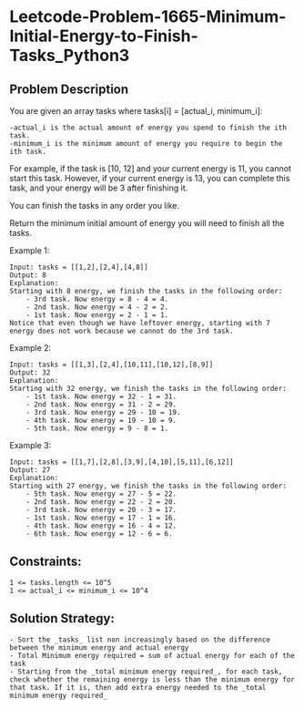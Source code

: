 # Leetcode-Problem-1665-Minimum-Initial-Energy-to-Finish-Tasks_Python3

## Problem Description

You are given an array tasks where tasks[i] = [actual_i, minimum_i]:

    -actual_i is the actual amount of energy you spend to finish the ith task.
    -minimum_i is the minimum amount of energy you require to begin the ith task.

For example, if the task is [10, 12] and your current energy is 11, you cannot start this task. However, if your current energy is 13, you can complete this task, and your energy will be 3 after finishing it.

You can finish the tasks in any order you like.

Return the minimum initial amount of energy you will need to finish all the tasks.

 
Example 1:
    
    Input: tasks = [[1,2],[2,4],[4,8]]
    Output: 8
    Explanation:
    Starting with 8 energy, we finish the tasks in the following order:
        - 3rd task. Now energy = 8 - 4 = 4.
        - 2nd task. Now energy = 4 - 2 = 2.
        - 1st task. Now energy = 2 - 1 = 1.
    Notice that even though we have leftover energy, starting with 7 energy does not work because we cannot do the 3rd task.

Example 2:

    Input: tasks = [[1,3],[2,4],[10,11],[10,12],[8,9]]
    Output: 32
    Explanation:
    Starting with 32 energy, we finish the tasks in the following order:
        - 1st task. Now energy = 32 - 1 = 31.
        - 2nd task. Now energy = 31 - 2 = 29.
        - 3rd task. Now energy = 29 - 10 = 19.
        - 4th task. Now energy = 19 - 10 = 9.
        - 5th task. Now energy = 9 - 8 = 1.

Example 3:

    Input: tasks = [[1,7],[2,8],[3,9],[4,10],[5,11],[6,12]]
    Output: 27
    Explanation:
    Starting with 27 energy, we finish the tasks in the following order:
        - 5th task. Now energy = 27 - 5 = 22.
        - 2nd task. Now energy = 22 - 2 = 20.
        - 3rd task. Now energy = 20 - 3 = 17.
        - 1st task. Now energy = 17 - 1 = 16.
        - 4th task. Now energy = 16 - 4 = 12.
        - 6th task. Now energy = 12 - 6 = 6.


## Constraints:

    1 <= tasks.length <= 10^5
    1 <= actual_i <= minimum_i <= 10^4


## Solution Strategy:
    
    - Sort the _tasks_ list non increasingly based on the difference between the minimum energy and actual energy
    - Total Minimum energy required = sum of actual energy for each of the task
    - Starting from the _total minimum energy required_, for each task, check whether the remaining energy is less than the minimum energy for that task. If it is, then add extra energy needed to the _total minimum energy required_
